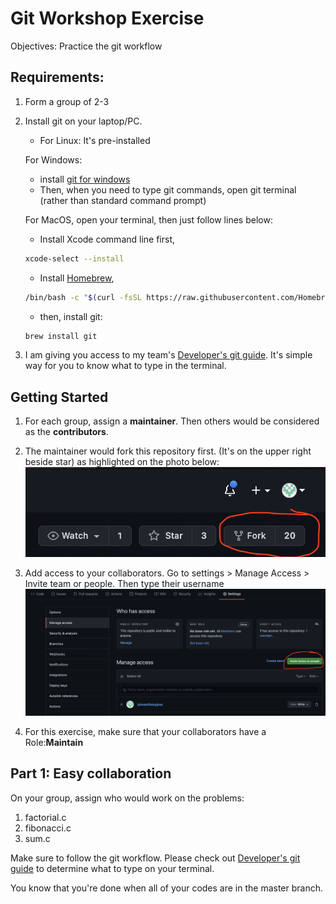 # Git Workshop Exercise

Objectives: Practice the git workflow

## Requirements:
1. Form a group of 2-3
2. Install git on your laptop/PC.
    - For Linux: It's pre-installed

    For Windows: 
    - install [git for windows](https://git-scm.com/download/win)
    - Then, when you need to type git commands, open git terminal (rather than standard command prompt)

    For MacOS, open your terminal, then just follow lines below:
    - Install Xcode command line first, 
    ```bash
    xcode-select --install
    ```
    - Install [Homebrew](https://brew.sh), 
    ```bash
    /bin/bash -c "$(curl -fsSL https://raw.githubusercontent.com/Homebrew/install/HEAD/install.sh)"
    ```
    - then, install git:  
    ```bash
    brew install git
    ```

3. I am giving you access to my team's [Developer's git guide](https://docs.google.com/document/d/1heDkCs0eGNYjyOA3JpF64k3NtwgAFSRxz15CVEvyOaA/edit). It's simple way for you to know what to type in the terminal.



## Getting Started

1. For each group, assign a **maintainer**. Then others would be considered as the **contributors**.

2. The maintainer would fork this repository first. (It's on the upper right beside star) as highlighted on the photo below:
    ![fork](assets/fork.png)

3. Add access to your collaborators. Go to settings > Manage Access > Invite team or people. Then type their username
![add access](assets/add-access.png)

4. For this exercise, make sure that your collaborators have a Role:**Maintain**


## Part 1: Easy collaboration

On your group, assign who would work on the problems:
1. factorial.c
2. fibonacci.c
3. sum.c

Make sure to follow the git workflow. Please check out [Developer's git guide](https://docs.google.com/document/d/1heDkCs0eGNYjyOA3JpF64k3NtwgAFSRxz15CVEvyOaA/edit) to determine what to type on your terminal.

You know that you're done when all of your codes are in the master branch.




